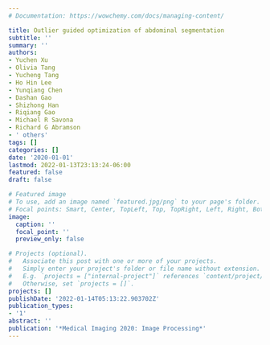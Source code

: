 ```yaml
---
# Documentation: https://wowchemy.com/docs/managing-content/

title: Outlier guided optimization of abdominal segmentation
subtitle: ''
summary: ''
authors:
- Yuchen Xu
- Olivia Tang
- Yucheng Tang
- Ho Hin Lee
- Yunqiang Chen
- Dashan Gao
- Shizhong Han
- Riqiang Gao
- Michael R Savona
- Richard G Abramson
- ' others'
tags: []
categories: []
date: '2020-01-01'
lastmod: 2022-01-13T23:13:24-06:00
featured: false
draft: false

# Featured image
# To use, add an image named `featured.jpg/png` to your page's folder.
# Focal points: Smart, Center, TopLeft, Top, TopRight, Left, Right, BottomLeft, Bottom, BottomRight.
image:
  caption: ''
  focal_point: ''
  preview_only: false

# Projects (optional).
#   Associate this post with one or more of your projects.
#   Simply enter your project's folder or file name without extension.
#   E.g. `projects = ["internal-project"]` references `content/project/deep-learning/index.md`.
#   Otherwise, set `projects = []`.
projects: []
publishDate: '2022-01-14T05:13:22.903702Z'
publication_types:
- '1'
abstract: ''
publication: '*Medical Imaging 2020: Image Processing*'
---
```


